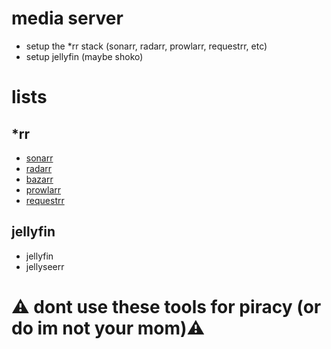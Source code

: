 # media server
- setup the *rr stack (sonarr, radarr, prowlarr, requestrr, etc)
- setup jellyfin (maybe shoko)
# lists
## *rr
- [sonarr](https://github.com/Sonarr/Sonarr)
- [radarr](https://github.com/Radarr/Radarr)
- [bazarr](https://github.com/morpheus65535/bazarr)
- [prowlarr](https://github.com/Prowlarr/Prowlarr)
- [requestrr](https://github.com/thomst08/requestrr)
## jellyfin
- jellyfin
- jellyseerr 

# ⚠️ dont use these tools for piracy (or do im not your mom)⚠️